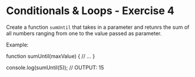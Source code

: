 # Conditionals & Loops - Exercise 4

Create a function `sumUntil` that takes in a parameter and retunrs the sum of all numbers ranging from one to the value passed as parameter.

Example:

function sumUntil(maxValue) {
// ...
}

console.log(sumUntil(5)); // OUTPUT: 15
